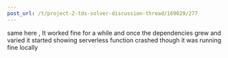 ```yaml
---
post_url: /t/project-2-tds-solver-discussion-thread/169029/277
---
```

same here , It worked fine for a while and once the dependencies grew and varied it started showing serverless function crashed though it was running fine locally